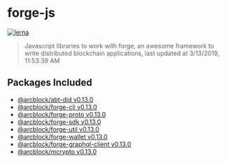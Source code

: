 # forge-js

[![lerna](https://img.shields.io/badge/maintained%20with-lerna-cc00ff.svg)](https://lernajs.io/)

> Javascript libraries to work with forge, an awesome framework to write distributed blockchain applications, last updated at 3/13/2019, 11:53:39 AM

## Packages Included

- [@arcblock/abt-did v0.13.0](./packages/abt-did)
- [@arcblock/forge-cli v0.13.0](./packages/forge-cli)
- [@arcblock/forge-proto v0.13.0](./packages/forge-proto)
- [@arcblock/forge-sdk v0.13.0](./packages/forge-sdk)
- [@arcblock/forge-util v0.13.0](./packages/forge-util)
- [@arcblock/forge-wallet v0.13.0](./packages/forge-wallet)
- [@arcblock/forge-graphql-client v0.13.0](./packages/graphql-client)
- [@arcblock/mcrypto v0.13.0](./packages/mcrypto)

